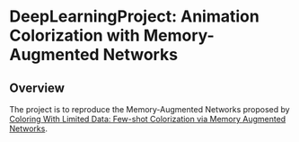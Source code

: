 # DeepLearningProject: Animation Colorization with Memory-Augmented Networks

## Overview

The project is to reproduce the Memory-Augmented Networks proposed by [Coloring With Limited Data: Few-shot Colorization via Memory Augmented Networks](https://arxiv.org/abs/1906.11888).
